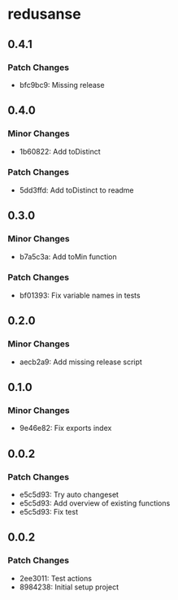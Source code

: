 # redusanse

## 0.4.1

### Patch Changes

- bfc9bc9: Missing release

## 0.4.0

### Minor Changes

- 1b60822: Add toDistinct

### Patch Changes

- 5dd3ffd: Add toDistinct to readme

## 0.3.0

### Minor Changes

- b7a5c3a: Add toMin function

### Patch Changes

- bf01393: Fix variable names in tests

## 0.2.0

### Minor Changes

- aecb2a9: Add missing release script

## 0.1.0

### Minor Changes

- 9e46e82: Fix exports index

## 0.0.2

### Patch Changes

- e5c5d93: Try auto changeset
- e5c5d93: Add overview of existing functions
- e5c5d93: Fix test

## 0.0.2

### Patch Changes

- 2ee3011: Test actions
- 8984238: Initial setup project
